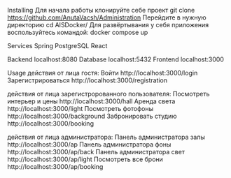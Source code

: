 Installing
Для начала работы клонируйте себе проект
git clone https://github.com/AnutaVacsh/Administration
Перейдите в нужную директорию
cd AISDocker/
Для развёртывания у себя приложения воспользуйтесь командой:
docker compose up

Services
Spring
PostgreSQL
React

Backend
localhost:8080
Database
localhost:5432
Frontend
localhost:3000

Usage
действия от лица гостя:
Войти http://localhost:3000/login
Зарегистрироваться http://localhost:3000/registration

действия от лица зарегистророванного пользователя:
Посмотреть интерьер и цены http://localhost:3000/hall
Аренда света http://localhost:3000/light
Посмотреть фотофоны http://localhost:3000/background
Забронировать студию http://localhost:3000/booking

действия от лица администратора:
Панель администратора залы http://localhost:3000/ap
Панель администратора фоны http://localhost:3000/ap/back
Панель администратора свет http://localhost:3000/ap/light
Посмотреть все брони http://localhost:3000/ap/booking